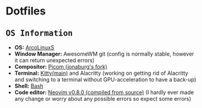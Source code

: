 # Dotfiles

## <samp>OS Information</samp>
- **OS:** [ArcoLinuxS](https://arcolinux.com/)
- **Window Manager:** AwesomeWM git (config is normally stable, however it can return unexpected errors)
- **Compositor:** [Picom (jonaburg's fork)](https://github.com/jonaburg/picom)
- **Terminal:** [Kitty(main)](https://sw.kovidgoyal.net/kitty/) and Alacritty (working on getting rid of Alacritty and switching to a terminal without GPU-acceleration to have a back-up)
- **Shell:** [Bash](https://tiswww.case.edu/php/chet/bash/bashtop.html)
- **Code editor:** [Neovim v0.8.0 (compiled from source)](https://github.com/neovim/neovim) (I hardly ever made any change or worry about any possible errors so expect some errors)


